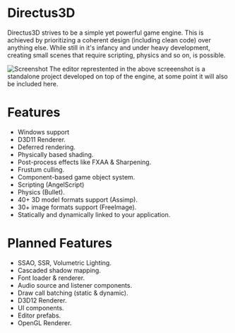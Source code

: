 # Directus3D
Directus3D strives to be a simple yet powerful game engine. This is achieved by prioritizing a coherent design (including clean code) over anything else. While still in it's infancy and under heavy development, creating small scenes that require scripting, physics and so on, is possible.

![Screenshot](/Engine/Assets/screenshot.jpg)
The editor represtented in the above screeenshot is a standalone project developed on top of the engine, at some point it will also be included here.

# Features
   - Windows support 
   - D3D11 Renderer.
   - Deferred rendering.
   - Physically based shading.
   - Post-process effects like FXAA & Sharpening.
   - Frustum culling.
   - Component-based game object system.
   - Scripting (AngelScript)
   - Physics (Bullet).
   - 40+ 3D model formats support (Assimp).
   - 30+ image formats support (FreeImage).
   - Statically and dynamically linked to your application.

# Planned Features
   - SSAO, SSR, Volumetric Lighting.
   - Cascaded shadow mapping.
   - Font loader & renderer.
   - Audio source and listener components.
   - Draw call batching (static & dynamic).
   - D3D12 Renderer.
   - UI components.
   - Editor prefabs.
   - OpenGL Renderer.
